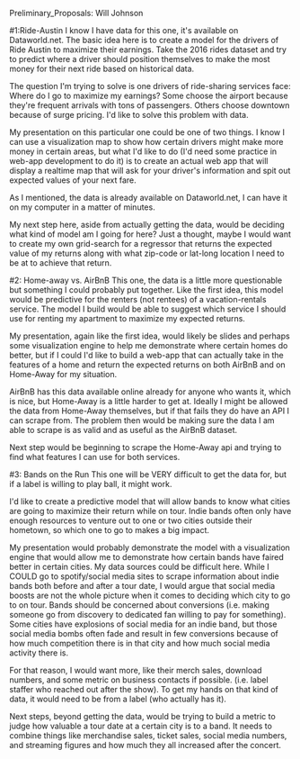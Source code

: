 Preliminary_Proposals: Will Johnson

#1:Ride-Austin
I know I have data for this one, it's available on Dataworld.net. The basic idea here is to create a model for the drivers of Ride Austin to maximize their earnings. Take the 2016 rides dataset and try to predict where a driver should position themselves to make the most money for their next ride based on historical data.

The question I'm trying to solve is one drivers of ride-sharing services face: Where do I go to maximize my earnings? Some choose the airport because they're frequent arrivals with tons of passengers. Others choose downtown because of surge pricing. I'd like to solve this problem with data.

My presentation on this particular one could be one of two things. I know I can use a visualization map to show how certain drivers might make more money in certain areas, but what I'd like to do (I'd need some practice in web-app development to do it) is to create an actual web app that will display a realtime map that will ask for your driver's information and spit out expected values of your next fare.

As I mentioned, the data is already available on Dataworld.net, I can have it on my computer in a matter of minutes.

My next step here, aside from actually getting the data, would be deciding what kind of model am I going for here? Just a thought, maybe I would want to create my own grid-search for a regressor that returns the expected value of my returns along with what zip-code or lat-long location I need to be at to achieve that return.

#2: Home-away vs. AirBnB
This one, the data is a little more questionable but something I could probably put together. Like the first idea, this model would be predictive for the renters (not rentees) of a vacation-rentals service. The model I build would be able to suggest which service I should use for renting my apartment to maximize my expected returns.

My presentation, again like the first idea, would likely be slides and perhaps some visualization engine to help me demonstrate where certain homes do better, but if I could I'd like to build a web-app that can actually take in the features of a home and return the expected returns on both AirBnB and on Home-Away for my situation.

AirBnB has this data available online already for anyone who wants it, which is nice, but Home-Away is a little harder to get at. Ideally I might be allowed the data from Home-Away themselves, but if that fails they do have an API I can scrape from. The problem then would be making sure the data I am able to scrape is as valid and as useful as the AirBnB dataset.

Next step would be beginning to scrape the Home-Away api and trying to find what features I can use for both services.

#3: Bands on the Run
This one will be VERY difficult to get the data for, but if a label is willing to play ball, it might work.

I'd like to create a predictive model that will allow bands to know what cities are going to maximize their return while on tour. Indie bands often only have enough resources to venture out to one or two cities outside their hometown, so which one to go to makes a big impact.

My presentation would probably demonstrate the model with a visualization engine that would allow me to demonstrate how certain bands have faired better in certain cities. My data sources could be difficult here. While I COULD go to spotify/social media sites to scrape information about indie bands both before and after a tour date, I would argue that social media boosts are not the whole picture when it comes to deciding which city to go to on tour. Bands should be concerned about conversions (i.e. making someone go from discovery to dedicated fan willing to pay for something). Some cities have explosions of social media for an indie band, but those social media bombs often fade and result in few conversions because of how much competition there is in that city and how much social media activity there is.

For that reason, I would want more, like their merch sales, download numbers, and some metric on business contacts if possible. (i.e. label staffer who reached out after the show). To get my hands on that kind of data, it would need to be from a label (who actually has it).

Next steps, beyond getting the data, would be trying to build a metric to judge how valuable a tour date at a certain city is to a band. It needs to combine things like merchandise sales, ticket sales, social media numbers, and streaming figures and how much they all increased after the concert. 
